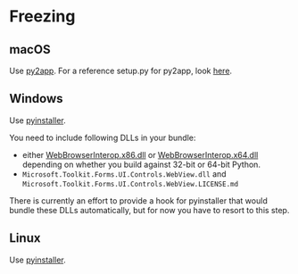 # Freezing

## macOS

Use [py2app](https://py2app.readthedocs.io/en/latest/). For a reference setup.py for py2app, look [here](https://github.com/r0x0r/pywebview/blob/master/examples/py2app_setup.py).

## Windows

Use [pyinstaller](https://www.pyinstaller.org/).

You need to include following DLLs in your bundle:
- either [WebBrowserInterop.x86.dll](https://github.com/r0x0r/pywebview/blob/master/webview/lib/WebBrowserInterop.x86.dll) or [WebBrowserInterop.x64.dll](https://github.com/r0x0r/pywebview/blob/master/webview/lib/WebBrowserInterop.x64.dll) depending on whether you build against 32-bit or 64-bit Python.
- `Microsoft.Toolkit.Forms.UI.Controls.WebView.dll` and `Microsoft.Toolkit.Forms.UI.Controls.WebView.LICENSE.md`

There is currently an effort to provide a hook for pyinstaller that would bundle these DLLs automatically, but for now you have to resort to this step.

## Linux

Use [pyinstaller](https://www.pyinstaller.org/).
